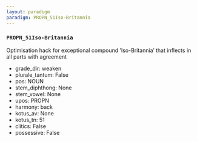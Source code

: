 ```yaml
---
layout: paradigm
paradigm: PROPN_51Iso-Britannia
---
```

### ` PROPN_51Iso-Britannia `

Optimisation hack for exceptional compound ’Iso-Britannia’ that inflects in all parts with agreement
* grade_dir: weaken
* plurale_tantum: False
* pos: NOUN
* stem_diphthong: None
* stem_vowel: None
* upos: PROPN
* harmony: back
* kotus_av: None
* kotus_tn: 51
* clitics: False
* possessive: False
